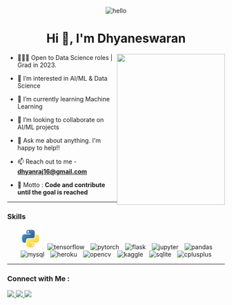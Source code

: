 <p align="center"> <img src="https://raw.githubusercontent.com/Vrindagupta6828/Vrindagupta6828/master/assest/hello.gif" alt="hello" /> </p>
<h1 align="center">Hi 👋, I'm Dhyaneswaran</h1>

<img align="right" width="250" height="350" src="https://user-images.githubusercontent.com/76843281/105200067-705e8800-5b65-11eb-9cfc-bbb74fdb8987.png"/>

- 🧑🏻‍💻 Open to Data Science roles | Grad in 2023.

- 👀 I’m interested in AI/ML & Data Science
- 🌱 I’m currently learning Machine Learning
- 👯 I’m looking to collaborate on AI/ML projects
- 💬 Ask me about anything. I'm happy to help!!
- 📫 Reach out to me - **dhyanraj16@gmail.com**
- 🎯 Motto : **Code and contribute until the goal is reached**

---

### Skills

<p align="center">
<img src="https://raw.githubusercontent.com/devicons/devicon/master/icons/python/python-original.svg" alt="react" width="50" hspace="5" height="50"/>
<img src="https://cdn.jsdelivr.net/gh/devicons/devicon/icons/tensorflow/tensorflow-original.svg" alt="tensorflow" width="50" hspace="5" height="50" />
<img src="https://cdn.jsdelivr.net/gh/devicons/devicon/icons/pytorch/pytorch-original.svg" alt="pytorch" width="50" hspace="5" height="50" />
<img src="https://cdn.jsdelivr.net/gh/devicons/devicon/icons/flask/flask-original.svg"
alt="flask" width="50" hspace="5" height="50" />
<img src="https://cdn.jsdelivr.net/gh/devicons/devicon/icons/jupyter/jupyter-original-wordmark.svg" alt="jupyter" width="50" hspace="5" height="50" />
<img src="https://cdn.jsdelivr.net/gh/devicons/devicon/icons/pandas/pandas-original-wordmark.svg" alt="pandas" width="50" hspace="5" height="50" />
<img src="https://cdn.jsdelivr.net/gh/devicons/devicon/icons/mysql/mysql-original-wordmark.svg"
alt="mysql" width="50" hspace="5" height="50" />
<img src="https://cdn.jsdelivr.net/gh/devicons/devicon/icons/heroku/heroku-plain-wordmark.svg"
alt="heroku" width="50" hspace="5" height="50" />
<img src="https://cdn.jsdelivr.net/gh/devicons/devicon/icons/opencv/opencv-original-wordmark.svg" alt="opencv" width="50" hspace="5" height="50"/>
<img src="https://cdn.jsdelivr.net/gh/devicons/devicon/icons/kaggle/kaggle-original-wordmark.svg"
alt="kaggle" width="50" hspace="5" height="50"/>
<img src="https://cdn.jsdelivr.net/gh/devicons/devicon/icons/sqlite/sqlite-original-wordmark.svg"
alt="sqlite" width="50" hspace="5" height="50"/>
<img src="https://cdn.jsdelivr.net/gh/devicons/devicon/icons/cplusplus/cplusplus-original.svg"
alt="cplusplus" width="50" hspace="5" height="50" />
</p>



---

<h3> Connect with Me :</h3>

   <a href="https://www.linkedin.com/in/a-p-dhyaneswaran-873319197/">
        <img height="30" src="https://img.shields.io/badge/linkedin-blue.svg?&style=for-the-badge&logo=linkedin&logoColor=white"/>
      </a>

   <a href="https://github.com/DenC16">
        <img height="30" src="https://img.shields.io/badge/Github-%23000000.svg?&style=for-the-badge&logo=github&logoColor=white"/>
      </a>
   <a href="mailto:dhyanraj16@gmail.com">
        <img height="30" src="https://img.shields.io/badge/gmail-c14438?&style=for-the-badge&logo=gmail&logoColor=white">
      </a>
</p>
